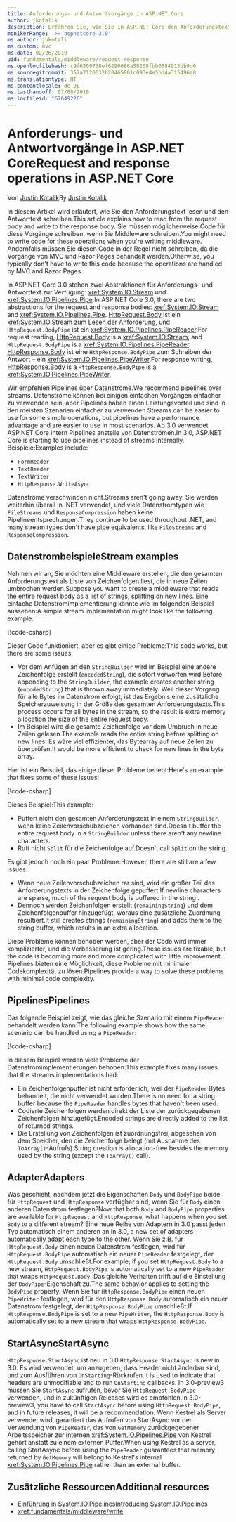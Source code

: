 ```yaml
---
title: Anforderungs- und Antwortvorgänge in ASP.NET Core
author: jkotalik
description: Erfahren Sie, wie Sie in ASP.NET Core den Anforderungstext lesen und den Antworttext schreiben.
monikerRange: '>= aspnetcore-3.0'
ms.author: jukotali
ms.custom: mvc
ms.date: 02/26/2019
uid: fundamentals/middleware/request-response
ms.openlocfilehash: c9f6509738ef6290666a58268fbb0584913db9d6
ms.sourcegitcommit: 357a7120632b20465801c093e4e5bd4a315496a8
ms.translationtype: HT
ms.contentlocale: de-DE
ms.lasthandoff: 07/08/2019
ms.locfileid: "67649226"
---
```

# <a name="request-and-response-operations-in-aspnet-core"></a><span data-ttu-id="78ca4-103">Anforderungs- und Antwortvorgänge in ASP.NET Core</span><span class="sxs-lookup"><span data-stu-id="78ca4-103">Request and response operations in ASP.NET Core</span></span>

<span data-ttu-id="78ca4-104">Von [Justin Kotalik](https://github.com/jkotalik)</span><span class="sxs-lookup"><span data-stu-id="78ca4-104">By [Justin Kotalik](https://github.com/jkotalik)</span></span>

<span data-ttu-id="78ca4-105">In diesem Artikel wird erläutert, wie Sie den Anforderungstext lesen und den Antworttext schreiben.</span><span class="sxs-lookup"><span data-stu-id="78ca4-105">This article explains how to read from the request body and write to the response body.</span></span> <span data-ttu-id="78ca4-106">Sie müssen möglicherweise Code für diese Vorgänge schreiben, wenn Sie Middleware schreiben.</span><span class="sxs-lookup"><span data-stu-id="78ca4-106">You might need to write code for these operations when you're writing middleware.</span></span> <span data-ttu-id="78ca4-107">Andernfalls müssen Sie diesen Code in der Regel nicht schreiben, da die Vorgänge von MVC und Razor Pages behandelt werden.</span><span class="sxs-lookup"><span data-stu-id="78ca4-107">Otherwise, you typically don't have to write this code because the operations are handled by MVC and Razor Pages.</span></span>

<span data-ttu-id="78ca4-108">In ASP.NET Core 3.0 stehen zwei Abstraktionen für Anforderungs- und Antworttext zur Verfügung: <xref:System.IO.Stream> und <xref:System.IO.Pipelines.Pipe>.</span><span class="sxs-lookup"><span data-stu-id="78ca4-108">In ASP.NET Core 3.0, there are two abstractions for the request and response bodies: <xref:System.IO.Stream> and <xref:System.IO.Pipelines.Pipe>.</span></span> <span data-ttu-id="78ca4-109">[HttpRequest.Body](xref:Microsoft.AspNetCore.Http.HttpRequest.Body) ist ein <xref:System.IO.Stream> zum Lesen der Anforderung, und `HttpRequest.BodyPipe` ist ein <xref:System.IO.Pipelines.PipeReader>.</span><span class="sxs-lookup"><span data-stu-id="78ca4-109">For request reading, [HttpRequest.Body](xref:Microsoft.AspNetCore.Http.HttpRequest.Body) is a <xref:System.IO.Stream>, and `HttpRequest.BodyPipe` is a <xref:System.IO.Pipelines.PipeReader>.</span></span> <span data-ttu-id="78ca4-110">[HttpResponse.Body](xref:Microsoft.AspNetCore.Http.HttpResponse.Body) ist eine `HttpResponse.BodyPipe` zum Schreiben der Antwort – ein <xref:System.IO.Pipelines.PipeWriter>.</span><span class="sxs-lookup"><span data-stu-id="78ca4-110">For response writing, [HttpResponse.Body](xref:Microsoft.AspNetCore.Http.HttpResponse.Body) is a `HttpResponse.BodyPipe` is a <xref:System.IO.Pipelines.PipeWriter>.</span></span>

<span data-ttu-id="78ca4-111">Wir empfehlen Pipelines über Datenströme.</span><span class="sxs-lookup"><span data-stu-id="78ca4-111">We recommend pipelines over streams.</span></span> <span data-ttu-id="78ca4-112">Datenströme können bei einigen einfachen Vorgängen einfacher zu verwenden sein, aber Pipelines haben einen Leistungsvorteil und sind in den meisten Szenarien einfacher zu verwenden.</span><span class="sxs-lookup"><span data-stu-id="78ca4-112">Streams can be easier to use for some simple operations, but pipelines have a performance advantage and are easier to use in most scenarios.</span></span> <span data-ttu-id="78ca4-113">Ab 3.0 verwendet ASP.NET Core intern Pipelines anstelle von Datenströmen.</span><span class="sxs-lookup"><span data-stu-id="78ca4-113">In 3.0, ASP.NET Core is starting to use pipelines instead of streams internally.</span></span> <span data-ttu-id="78ca4-114">Beispiele:</span><span class="sxs-lookup"><span data-stu-id="78ca4-114">Examples include:</span></span>

- `FormReader`
- `TextReader`
- `TextWriter`
- `HttpResponse.WriteAsync`

<span data-ttu-id="78ca4-115">Datenströme verschwinden nicht.</span><span class="sxs-lookup"><span data-stu-id="78ca4-115">Streams aren't going away.</span></span> <span data-ttu-id="78ca4-116">Sie werden weiterhin überall in .NET verwendet, und viele Datenstromtypen wie `FileStreams` und `ResponseCompression` haben keine Pipelineentsprechungen.</span><span class="sxs-lookup"><span data-stu-id="78ca4-116">They continue to be used throughout .NET, and many stream types don't have pipe equivalents, like `FileStreams` and `ResponseCompression`.</span></span>

## <a name="stream-examples"></a><span data-ttu-id="78ca4-117">Datenstrombeispiele</span><span class="sxs-lookup"><span data-stu-id="78ca4-117">Stream examples</span></span>

<span data-ttu-id="78ca4-118">Nehmen wir an, Sie möchten eine Middleware erstellen, die den gesamten Anforderungstext als Liste von Zeichenfolgen liest, die in neue Zeilen umbrochen werden.</span><span class="sxs-lookup"><span data-stu-id="78ca4-118">Suppose you want to create a middleware that reads the entire request body as a list of strings, splitting on new lines.</span></span> <span data-ttu-id="78ca4-119">Eine einfache Datenstromimplementierung könnte wie im folgenden Beispiel aussehen:</span><span class="sxs-lookup"><span data-stu-id="78ca4-119">A simple stream implementation might look like the following example:</span></span>

[!code-csharp[](request-response/samples/3.x/RequestResponseSample/Startup.cs?name=GetListOfStringsFromStream)]

<span data-ttu-id="78ca4-120">Dieser Code funktioniert, aber es gibt einige Probleme:</span><span class="sxs-lookup"><span data-stu-id="78ca4-120">This code works, but there are some issues:</span></span>

- <span data-ttu-id="78ca4-121">Vor dem Anfügen an den `StringBuilder` wird im Beispiel eine andere Zeichenfolge erstellt (`encodedString`), die sofort verworfen wird.</span><span class="sxs-lookup"><span data-stu-id="78ca4-121">Before appending to the `StringBuilder`, the example creates another string (`encodedString`) that is thrown away immediately.</span></span> <span data-ttu-id="78ca4-122">Weil dieser Vorgang für alle Bytes im Datenstrom erfolgt, ist das Ergebnis eine zusätzliche Speicherzuweisung in der Größe des gesamten Anforderungstexts.</span><span class="sxs-lookup"><span data-stu-id="78ca4-122">This process occurs for all bytes in the stream, so the result is extra memory allocation the size of the entire request body.</span></span>
- <span data-ttu-id="78ca4-123">Im Beispiel wird die gesamte Zeichenfolge vor dem Umbruch in neue Zeilen gelesen.</span><span class="sxs-lookup"><span data-stu-id="78ca4-123">The example reads the entire string before splitting on new lines.</span></span> <span data-ttu-id="78ca4-124">Es wäre viel effizienter, das Bytearray auf neue Zeilen zu überprüfen.</span><span class="sxs-lookup"><span data-stu-id="78ca4-124">It would be more efficient to check for new lines in the byte array.</span></span>

<span data-ttu-id="78ca4-125">Hier ist ein Beispiel, das einige dieser Probleme behebt:</span><span class="sxs-lookup"><span data-stu-id="78ca4-125">Here's an example that fixes some of these issues:</span></span>

[!code-csharp[](request-response/samples/3.x/RequestResponseSample/Startup.cs?name=GetListOfStringsFromStreamMoreEfficient)]

<span data-ttu-id="78ca4-126">Dieses Beispiel:</span><span class="sxs-lookup"><span data-stu-id="78ca4-126">This example:</span></span>

- <span data-ttu-id="78ca4-127">Puffert nicht den gesamten Anforderungstext in einem `StringBuilder`, wenn keine Zeilenvorschubzeichen vorhanden sind.</span><span class="sxs-lookup"><span data-stu-id="78ca4-127">Doesn't buffer the entire request body in a `StringBuilder` unless there aren't any newline characters.</span></span>
- <span data-ttu-id="78ca4-128">Ruft nicht `Split` für die Zeichenfolge auf.</span><span class="sxs-lookup"><span data-stu-id="78ca4-128">Doesn't call `Split` on the string.</span></span>

<span data-ttu-id="78ca4-129">Es gibt jedoch noch ein paar Probleme:</span><span class="sxs-lookup"><span data-stu-id="78ca4-129">However, there are still are a few issues:</span></span>

- <span data-ttu-id="78ca4-130">Wenn neue Zeilenvorschubzeichen rar sind, wird ein großer Teil des Anforderungstexts in der Zeichenfolge gepuffert.</span><span class="sxs-lookup"><span data-stu-id="78ca4-130">If newline characters are sparse, much of the request body is buffered in the string .</span></span>
- <span data-ttu-id="78ca4-131">Dennoch werden Zeichenfolgen erstellt (`remainingString`) und dem Zeichenfolgenpuffer hinzugefügt, woraus eine zusätzliche Zuordnung resultiert.</span><span class="sxs-lookup"><span data-stu-id="78ca4-131">It still creates strings (`remainingString`) and adds them to the string buffer, which results in an extra allocation.</span></span>

<span data-ttu-id="78ca4-132">Diese Probleme können behoben werden, aber der Code wird immer komplizierter, und die Verbesserung ist gering.</span><span class="sxs-lookup"><span data-stu-id="78ca4-132">These issues are fixable, but the code is becoming more and more complicated with little improvement.</span></span> <span data-ttu-id="78ca4-133">Pipelines bieten eine Möglichkeit, diese Probleme mit minimaler Codekomplexität zu lösen.</span><span class="sxs-lookup"><span data-stu-id="78ca4-133">Pipelines provide a way to solve these problems with minimal code complexity.</span></span>

## <a name="pipelines"></a><span data-ttu-id="78ca4-134">Pipelines</span><span class="sxs-lookup"><span data-stu-id="78ca4-134">Pipelines</span></span>

<span data-ttu-id="78ca4-135">Das folgende Beispiel zeigt, wie das gleiche Szenario mit einem `PipeReader` behandelt werden kann:</span><span class="sxs-lookup"><span data-stu-id="78ca4-135">The following example shows how the same scenario can be handled using a `PipeReader`:</span></span>

[!code-csharp[](request-response/samples/3.x/RequestResponseSample/Startup.cs?name=GetListOfStringFromPipe)]

<span data-ttu-id="78ca4-136">In diesem Beispiel werden viele Probleme der Datenstromimplementierungen behoben:</span><span class="sxs-lookup"><span data-stu-id="78ca4-136">This example fixes many issues that the streams implementations had:</span></span>

- <span data-ttu-id="78ca4-137">Ein Zeichenfolgenpuffer ist nicht erforderlich, weil der `PipeReader` Bytes behandelt, die nicht verwendet wurden.</span><span class="sxs-lookup"><span data-stu-id="78ca4-137">There is no need for a string buffer because the `PipeReader` handles bytes that haven't been used.</span></span>
- <span data-ttu-id="78ca4-138">Codierte Zeichenfolgen werden direkt der Liste der zurückgegebenen Zeichenfolgen hinzugefügt.</span><span class="sxs-lookup"><span data-stu-id="78ca4-138">Encoded strings are directly added to the list of returned strings.</span></span>
- <span data-ttu-id="78ca4-139">Die Erstellung von Zeichenfolgen ist zuordnungsfrei, abgesehen von dem Speicher, den die Zeichenfolge belegt (mit Ausnahme des `ToArray()`-Aufrufs).</span><span class="sxs-lookup"><span data-stu-id="78ca4-139">String creation is allocation-free besides the memory used by the string (except the `ToArray()` call).</span></span>

## <a name="adapters"></a><span data-ttu-id="78ca4-140">Adapter</span><span class="sxs-lookup"><span data-stu-id="78ca4-140">Adapters</span></span>

<span data-ttu-id="78ca4-141">Was geschieht, nachdem jetzt die Eigenschaften `Body` und `BodyPipe` beide für `HttpRequest` und `HttpResponse` verfügbar sind, wenn Sie für `Body` einen anderen Datenstrom festlegen?</span><span class="sxs-lookup"><span data-stu-id="78ca4-141">Now that both `Body` and `BodyPipe` properties are available for `HttpRequest` and `HttpResponse`, what happens when you set `Body` to a different stream?</span></span> <span data-ttu-id="78ca4-142">Eine neue Reihe von Adaptern in 3.0 passt jeden Typ automatisch einem anderen an.</span><span class="sxs-lookup"><span data-stu-id="78ca4-142">In 3.0, a new set of adapters automatically adapt each type to the other.</span></span> <span data-ttu-id="78ca4-143">Wenn Sie z.B. für `HttpRequest.Body` einen neuen Datenstrom festlegen, wird für `HttpRequest.BodyPipe` automatisch ein neuer `PipeReader` festgelegt, der `HttpRequest.Body` umschließt.</span><span class="sxs-lookup"><span data-stu-id="78ca4-143">For example, if you set `HttpRequest.Body` to a new stream, `HttpRequest.BodyPipe` is automatically set to a new `PipeReader` that wraps `HttpRequest.Body`.</span></span> <span data-ttu-id="78ca4-144">Das gleiche Verhalten trifft auf die Einstellung der `BodyPipe`-Eigenschaft zu.</span><span class="sxs-lookup"><span data-stu-id="78ca4-144">The same behavior applies to setting the `BodyPipe` property.</span></span> <span data-ttu-id="78ca4-145">Wenn Sie für `HttpResponse.BodyPipe` einen neuen `PipeWriter` festlegen, wird für den `HttpResponse.Body` automatisch ein neuer Datenstrom festgelegt, der `HttpResponse.BodyPipe` umschließt.</span><span class="sxs-lookup"><span data-stu-id="78ca4-145">If `HttpResponse.BodyPipe` is set to a new `PipeWriter`, the `HttpResponse.Body` is automatically set to a new stream that wraps `HttpResponse.BodyPipe`.</span></span>

## <a name="startasync"></a><span data-ttu-id="78ca4-146">StartAsync</span><span class="sxs-lookup"><span data-stu-id="78ca4-146">StartAsync</span></span>

<span data-ttu-id="78ca4-147">`HttpResponse.StartAsync` ist neu in 3.0.</span><span class="sxs-lookup"><span data-stu-id="78ca4-147">`HttpResponse.StartAsync` is new in 3.0.</span></span> <span data-ttu-id="78ca4-148">Es wird verwendet, um anzugeben, dass Header nicht änderbar sind, und zum Ausführen von `OnStarting`-Rückrufen.</span><span class="sxs-lookup"><span data-stu-id="78ca4-148">It is used to indicate that headers are unmodifiable and to run `OnStarting` callbacks.</span></span> <span data-ttu-id="78ca4-149">In 3.0-preview3 müssen Sie `StartAsync` aufrufen, bevor Sie `HttpRequest.BodyPipe` verwenden, und in zukünftigen Releases wird es empfohlen.</span><span class="sxs-lookup"><span data-stu-id="78ca4-149">In 3.0-preview3, you have to call `StartAsync` before using `HttpRequest.BodyPipe`, and in future releases, it will be a recommendation.</span></span> <span data-ttu-id="78ca4-150">Wenn Kestrel als Server verwendet wird, garantiert das Aufrufen von StartAsync vor der Verwendung von `PipeReader`, das von `GetMemory` zurückgegebener Arbeitsspeicher zur internen <xref:System.IO.Pipelines.Pipe> von Kestrel gehört anstatt zu einem externen Puffer.</span><span class="sxs-lookup"><span data-stu-id="78ca4-150">When using Kestrel as a server, calling StartAsync before using the `PipeReader` guarantees that memory returned by `GetMemory` will belong to Kestrel's internal <xref:System.IO.Pipelines.Pipe> rather than an external buffer.</span></span>

## <a name="additional-resources"></a><span data-ttu-id="78ca4-151">Zusätzliche Ressourcen</span><span class="sxs-lookup"><span data-stu-id="78ca4-151">Additional resources</span></span>

- [<span data-ttu-id="78ca4-152">Einführung in System.IO.Pipelines</span><span class="sxs-lookup"><span data-stu-id="78ca4-152">Introducing System.IO.Pipelines</span></span>](https://devblogs.microsoft.com/dotnet/system-io-pipelines-high-performance-io-in-net/)
- <xref:fundamentals/middleware/write>
